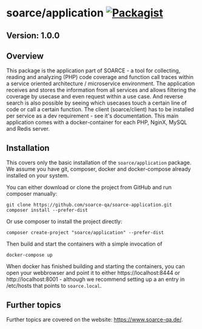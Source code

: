 # soarce/application [![Packagist](https://img.shields.io/packagist/dt/soarce/application.svg)](https://packagist.org/packages/soarce/application)

## Version: 1.0.0

## Overview

This package is the application part of SOARCE - a tool for collecting, reading and analyzing (PHP) code coverage
and function call traces within a service oriented architecture / microservice environment.
The application receives and stores the information from all services and allows filtering the coverage by usecase
and even request within a use case. And reverse search is also possible by seeing which usecases touch a certain
line of code or call a certain function.
The client (soarce/client) has to be installed per service as a dev requirement - see it's documentation.
This main application comes with a docker-container for each PHP, NginX, MySQL and Redis server.

## Installation

This covers only the basic installation of the `soarce/application` package.
We assume you have git, composer, docker and docker-compose already installed on your system. 

You can either download or clone the project from GitHub and run composer manually:
```
git clone https://github.com/soarce-qa/soarce-application.git
composer install --prefer-dist
```

Or use composer to install the project directly:
```
composer create-project "soarce/application" --prefer-dist
```

Then build and start the containers with a simple invocation of
```
docker-compose up
```

When docker has finished building and starting the containers, you can open your webbrowser and point it to
either https://localhost:8444  or  http://localhost:8001 - although we recommend setting up a an entry
in /etc/hosts that points to `soarce.local`.

## Further topics

Further topics are covered on the website: https://www.soarce-qa.de/.
